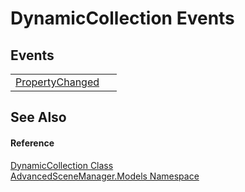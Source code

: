 # DynamicCollection Events




## Events
<table>
<tr>
<td><a href="E_AdvancedSceneManager_Models_DynamicCollection_PropertyChanged">PropertyChanged</a></td>
<td> </td></tr>
</table>

## See Also


#### Reference
<a href="T_AdvancedSceneManager_Models_DynamicCollection">DynamicCollection Class</a>  
<a href="N_AdvancedSceneManager_Models">AdvancedSceneManager.Models Namespace</a>  
